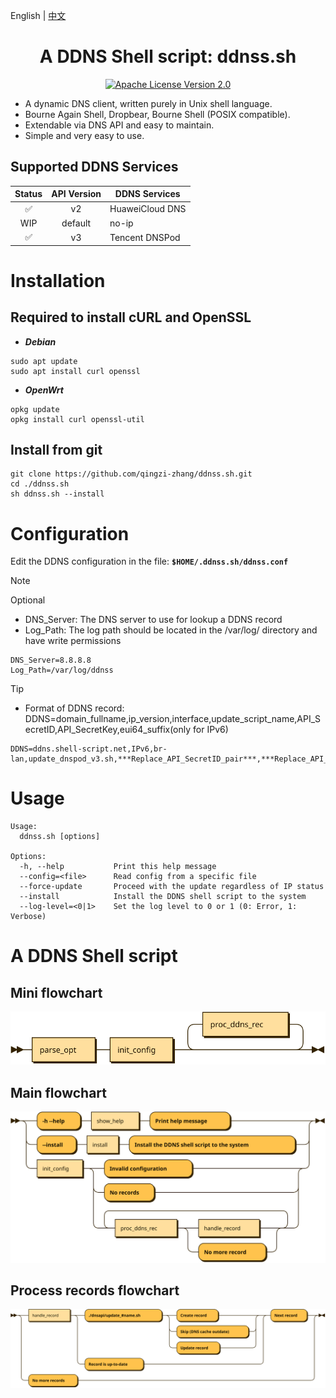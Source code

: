 <p align="left">
  English | <a href="README_CN.md">中文</a>
</p>

<div align="center">
  <h1>A DDNS Shell script: ddnss.sh</h1>
</div>

<p align="center">
  <a href="https://github.com/qingzi-zhang/ddnss.sh/blob/main/LICENSE">
    <img alt="Apache License Version 2.0" src="https://img.shields.io/github/license/qingzi-zhang/ddnss.sh">
  </a>
</p>

- A dynamic DNS client, written purely in Unix shell language.
- Bourne Again Shell, Dropbear, Bourne Shell (POSIX compatible).
- Extendable via DNS API and easy to maintain.
- Simple and very easy to use.

## Supported DDNS Services

|Status |API Version|DDNS Services
|:-----:|:---------:|----------------
|✅     |v2        |HuaweiCloud DNS
|WIP    |default    |no-ip
|✅     |v3        |Tencent DNSPod

# Installation
## Required to install cURL and OpenSSL
- ***Debian***
```
sudo apt update
sudo apt install curl openssl
```
- ***OpenWrt***
```
opkg update
opkg install curl openssl-util
```

## Install from git
```
git clone https://github.com/qingzi-zhang/ddnss.sh.git
cd ./ddnss.sh
sh ddnss.sh --install
```

# Configuration
Edit the DDNS configuration in the file: **`$HOME/.ddnss.sh/ddnss.conf`**
> [!NOTE]
> Optional
>- DNS_Server: The DNS server to use for lookup a DDNS record
>- Log_Path: The log path should be located in the /var/log/ directory and have write permissions

```
DNS_Server=8.8.8.8
Log_Path=/var/log/ddnss
```

> [!TIP]
> - Format of DDNS record: DDNS=domain_fullname,ip_version,interface,update_script_name,API_SecretID,API_SecretKey,eui64_suffix(only for IPv6)
>
```
DDNS=ddns.shell-script.net,IPv6,br-lan,update_dnspod_v3.sh,***Replace_API_SecretID_pair***,***Replace_API_SecretKey_pair***,07e2:00cb:0012:aaaa
```

# Usage
```
Usage:
  ddnss.sh [options]

Options:
  -h, --help           Print this help message
  --config=<file>      Read config from a specific file
  --force-update       Proceed with the update regardless of IP status
  --install            Install the DDNS shell script to the system
  --log-level=<0|1>    Set the log level to 0 or 1 (0: Error, 1: Verbose)
```

# A DDNS Shell script
## Mini flowchart
![diagram](svg/Main.svg)
## Main flowchart
![diagram](svg/parse_opt.svg)
## Process records flowchart
![diagram](svg/proc_ddns_rec.svg)